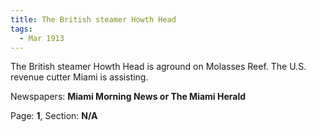 ```yaml
---  
title: The British steamer Howth Head  
tags:  
  - Mar 1913  
---  
```

  
The British steamer Howth Head is aground on Molasses Reef. The U.S. revenue cutter Miami is assisting.  
  
Newspapers: **Miami Morning News or The Miami Herald**  
  
Page: **1**, Section: **N/A** 
